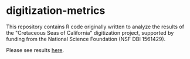 # digitization-metrics

This repository contains R code originally written to analyze the results of the "Cretaceous Seas of California" digitization project, supported by funding from the National Science Foundation (NSF DBI 1561429).

Please see results [here](https://lacmip.github.io/digitization-metrics/lacmip-digitization-metrics.html).